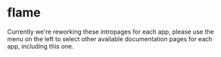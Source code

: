 # flame

Currently we're reworking these intropages for each app, please use the menu on the left to select other available documentation pages for each app, including this one.

